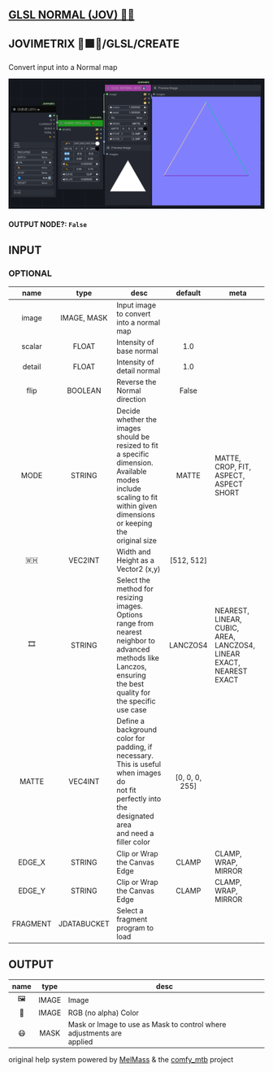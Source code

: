 ## [GLSL NORMAL (JOV) 🧙🏽](https://github.com/Amorano/Jovimetrix-examples/blob/master/node/GLSL%20NORMAL/GLSL%20NORMAL.md)

## JOVIMETRIX 🔺🟩🔵/GLSL/CREATE

Convert input into a Normal map

![GLSL NORMAL](https://raw.githubusercontent.com/Amorano/Jovimetrix-examples/master/node/GLSL%20NORMAL/GLSL%20NORMAL.png)

#### OUTPUT NODE?: `False`

## INPUT

### OPTIONAL

name | type | desc | default | meta
:---:|:---:|---|:---:|---
image  |  IMAGE, MASK  | Input image to convert into a normal map |  | 
scalar  |  FLOAT  | Intensity of base normal | 1.0 | 
detail  |  FLOAT  | Intensity of detail normal | 1.0 | 
flip  |  BOOLEAN  | Reverse the Normal direction | False | 
MODE  |  STRING  | Decide whether the images should be<br>resized to fit a specific dimension.<br>Available modes include scaling to fit<br>within given dimensions or keeping the<br>original size | MATTE | MATTE, CROP, FIT, ASPECT, ASPECT SHORT
🇼🇭  |  VEC2INT  | Width and Height as a Vector2 (x,y) | [512, 512] | 
🎞️  |  STRING  | Select the method for resizing images.<br>Options range from nearest neighbor to<br>advanced methods like Lanczos, ensuring<br>the best quality for the specific use case | LANCZOS4 | NEAREST, LINEAR, CUBIC, AREA, LANCZOS4,<br>LINEAR EXACT, NEAREST EXACT
MATTE  |  VEC4INT  | Define a background color for padding, if<br>necessary. This is useful when images do<br>not fit perfectly into the designated area<br>and need a filler color | [0, 0, 0, 255] | 
EDGE_X  |  STRING  | Clip or Wrap the Canvas Edge | CLAMP | CLAMP, WRAP, MIRROR
EDGE_Y  |  STRING  | Clip or Wrap the Canvas Edge | CLAMP | CLAMP, WRAP, MIRROR
FRAGMENT  |  JDATABUCKET  | Select a fragment program to load |  | 

## OUTPUT

name | type | desc
:---:|:---:|---
🖼️  |  IMAGE  | Image 
🌈  |  IMAGE  | RGB (no alpha) Color 
😷  |  MASK  | Mask or Image to use as Mask to control where adjustments are<br>applied 

original help system powered by [MelMass](https://github.com/melMass) & the [comfy_mtb](https://github.com/melMass/comfy_mtb) project
